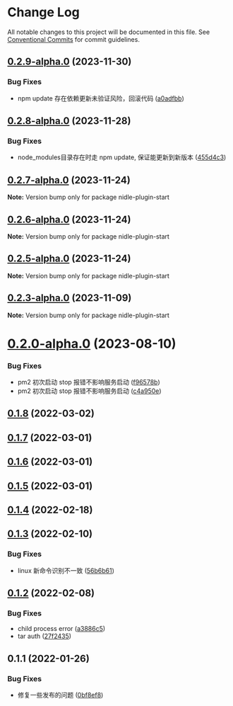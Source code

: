 # Change Log

All notable changes to this project will be documented in this file.
See [Conventional Commits](https://conventionalcommits.org) for commit guidelines.

## [0.2.9-alpha.0](https://github.com/yanuoda/nidle/compare/v0.2.8-alpha.0...v0.2.9-alpha.0) (2023-11-30)


### Bug Fixes

* npm update 存在依赖更新未验证风险，回滚代码 ([a0adfbb](https://github.com/yanuoda/nidle/commit/a0adfbb1bca3b5222579546d8d8c7ee4a39056eb))





## [0.2.8-alpha.0](https://github.com/yanuoda/nidle/compare/v0.2.7-alpha.0...v0.2.8-alpha.0) (2023-11-28)


### Bug Fixes

* node_modules目录存在时走 npm update, 保证能更新到新版本 ([455d4c3](https://github.com/yanuoda/nidle/commit/455d4c3ba6ed9d03d4d68ef0a97b5f6ccca6311a))





## [0.2.7-alpha.0](https://github.com/yanuoda/nidle/compare/v0.2.6-alpha.0...v0.2.7-alpha.0) (2023-11-24)

**Note:** Version bump only for package nidle-plugin-start





## [0.2.6-alpha.0](https://github.com/yanuoda/nidle/compare/v0.2.5-alpha.0...v0.2.6-alpha.0) (2023-11-24)

**Note:** Version bump only for package nidle-plugin-start





## [0.2.5-alpha.0](https://github.com/yanuoda/nidle/compare/v0.2.4-alpha.0...v0.2.5-alpha.0) (2023-11-24)

**Note:** Version bump only for package nidle-plugin-start





## [0.2.3-alpha.0](https://github.com/yanuoda/nidle/compare/v0.2.2-alpha.0...v0.2.3-alpha.0) (2023-11-09)

**Note:** Version bump only for package nidle-plugin-start





# [0.2.0-alpha.0](https://github.com/yanuoda/nidle/compare/v0.1.8...v0.2.0-alpha.0) (2023-08-10)


### Bug Fixes

* pm2 初次启动 stop 报错不影响服务启动 ([f96578b](https://github.com/yanuoda/nidle/commit/f96578b085a6047643fdadd5fb492f501a51a893))
* pm2 初次启动 stop 报错不影响服务启动 ([c4a950e](https://github.com/yanuoda/nidle/commit/c4a950e820d9b871ec3b46b7da1364be1a8fa92f))





## [0.1.8](https://github.com/yanuoda/nidle/compare/v0.1.7...v0.1.8) (2022-03-02)



## [0.1.7](https://github.com/yanuoda/nidle/compare/v0.1.6...v0.1.7) (2022-03-01)



## [0.1.6](https://github.com/yanuoda/nidle/compare/v0.1.5...v0.1.6) (2022-03-01)



## [0.1.5](https://github.com/yanuoda/nidle/compare/v0.1.4...v0.1.5) (2022-03-01)



## [0.1.4](https://github.com/yanuoda/nidle/compare/v0.1.3...v0.1.4) (2022-02-18)



## [0.1.3](https://github.com/yanuoda/nidle/compare/v0.1.2...v0.1.3) (2022-02-10)


### Bug Fixes

* linux 新命令识别不一致 ([56b6b61](https://github.com/yanuoda/nidle/commit/56b6b61ff98466d5aaf5f753256783d2a7b7c9c6))



## [0.1.2](https://github.com/yanuoda/nidle/compare/v0.1.1...v0.1.2) (2022-02-08)


### Bug Fixes

* child process error ([a3886c5](https://github.com/yanuoda/nidle/commit/a3886c524a9de74deab93e9e2293aff7e3bb7a00))
* tar auth ([27f2435](https://github.com/yanuoda/nidle/commit/27f2435545174bec63f0d5cb3bf391f8fbc3c2ad))



## 0.1.1 (2022-01-26)


### Bug Fixes

* 修复一些发布的问题 ([0bf8ef8](https://github.com/yanuoda/nidle/commit/0bf8ef8b15bfd7c8e2bbac7eaf1c8506356c74ab))

